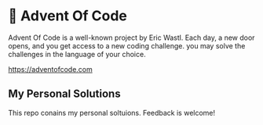 # 🌟 Advent Of Code

Advent Of Code is a well-known project by Eric Wastl. Each day, a new door opens, and you get access to a new coding challenge. you may solve the challenges in the language of your choice.

https://adventofcode.com

## My Personal Solutions
This repo conains my personal soltuions. Feedback is welcome!

